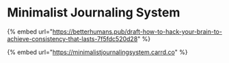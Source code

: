 # Minimalist Journaling System

{% embed url="https://betterhumans.pub/draft-how-to-hack-your-brain-to-achieve-consistency-that-lasts-7f5fdc520d28" %}

{% embed url="https://minimalistjournalingsystem.carrd.co" %}



